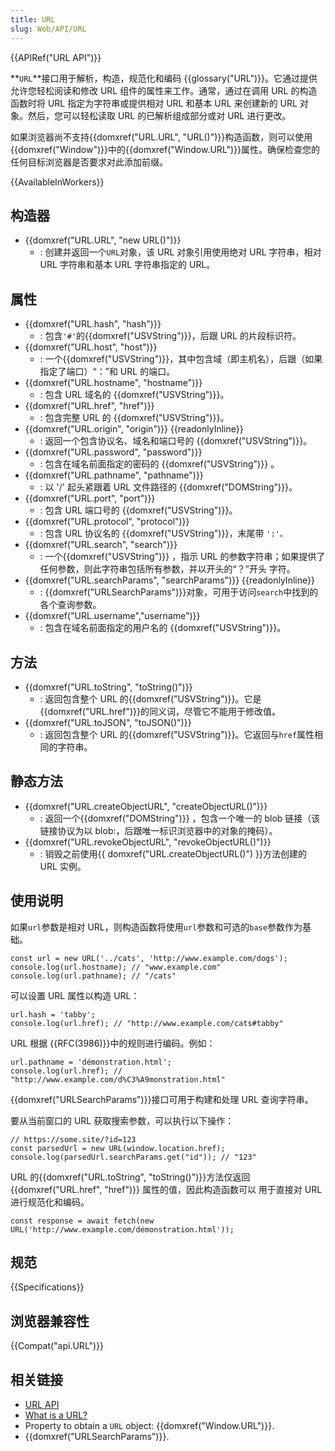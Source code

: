 ```yaml
---
title: URL
slug: Web/API/URL
---
```


{{APIRef("URL API")}}

**`URL`**接口用于解析，构造，规范化和编码 {{glossary("URL")}}。它通过提供允许您轻松阅读和修改 URL 组件的属性来工作。通常，通过在调用 URL 的构造函数时将 URL 指定为字符串或提供相对 URL 和基本 URL 来创建新的 URL 对象。然后，您可以轻松读取 URL 的已解析组成部分或对 URL 进行更改。

如果浏览器尚不支持{{domxref("URL.URL", "URL()")}}构造函数，则可以使用{{domxref("Window")}}中的{{domxref("Window.URL")}}属性。确保检查您的任何目标浏览器是否要求对此添加前缀。

{{AvailableInWorkers}}

## 构造器

- {{domxref("URL.URL", "new URL()")}}
  - : 创建并返回一个`URL`对象，该 URL 对象引用使用绝对 URL 字符串，相对 URL 字符串和基本 URL 字符串指定的 URL。

## 属性

- {{domxref("URL.hash", "hash")}}
  - : 包含`'#'`的{{domxref("USVString")}}，后跟 URL 的片段标识符。
- {{domxref("URL.host", "host")}}
  - : 一个{{domxref("USVString")}}，其中包含域（即主机名），后跟（如果指定了端口）“：”和 URL 的端口。
- {{domxref("URL.hostname", "hostname")}}
  - : 包含 URL 域名的 {{domxref("USVString")}}。
- {{domxref("URL.href", "href")}}
  - : 包含完整 URL 的 {{domxref("USVString")}}。
- {{domxref("URL.origin", "origin")}} {{readonlyInline}}
  - : 返回一个包含协议名、域名和端口号的 {{domxref("USVString")}}。
- {{domxref("URL.password", "password")}}
  - : 包含在域名前面指定的密码的 {{domxref("USVString")}} 。
- {{domxref("URL.pathname", "pathname")}}
  - : 以 '/' 起头紧跟着 URL 文件路径的 {{domxref("DOMString")}}。
- {{domxref("URL.port", "port")}}
  - : 包含 URL 端口号的 {{domxref("USVString")}}。
- {{domxref("URL.protocol", "protocol")}}
  - : 包含 URL 协议名的 {{domxref("USVString")}}，末尾带 `':'。`
- {{domxref("URL.search", "search")}}
  - : 一个{{domxref("USVString")}} ，指示 URL 的参数字符串；如果提供了任何参数，则此字符串包括所有参数，并以开头的“？”开头 字符。
- {{domxref("URL.searchParams", "searchParams")}} {{readonlyInline}}
  - : {{domxref("URLSearchParams")}}对象，可用于访问`search`中找到的各个查询参数。
- {{domxref("URL.username","username")}}
  - : 包含在域名前面指定的用户名的 {{domxref("USVString")}}。

## 方法

- {{domxref("URL.toString", "toString()")}}
  - : 返回包含整个 URL 的{{domxref("USVString")}}。它是{{domxref("URL.href")}}的同义词，尽管它不能用于修改值。
- {{domxref("URL.toJSON", "toJSON()")}}
  - : 返回包含整个 URL 的{{domxref("USVString")}}。它返回与`href`属性相同的字符串。

## 静态方法

- {{domxref("URL.createObjectURL", "createObjectURL()")}}
  - : 返回一个{{domxref("DOMString")}} ，包含一个唯一的 blob 链接（该链接协议为以 blob:，后跟唯一标识浏览器中的对象的掩码）。
- {{domxref("URL.revokeObjectURL", "revokeObjectURL()")}}
  - : 销毁之前使用{{ domxref("URL.createObjectURL()") }}方法创建的 URL 实例。

## 使用说明

如果`url`参数是相对 URL，则构造函数将使用`url`参数和可选的`base`参数作为基础。

```plain
const url = new URL('../cats', 'http://www.example.com/dogs');
console.log(url.hostname); // "www.example.com"
console.log(url.pathname); // "/cats"
```

可以设置 URL 属性以构造 URL：

```plain
url.hash = 'tabby';
console.log(url.href); // "http://www.example.com/cats#tabby"
```

URL 根据 {{RFC(3986)}}中的规则进行编码。例如：

```plain
url.pathname = 'démonstration.html';
console.log(url.href); // "http://www.example.com/d%C3%A9monstration.html"
```

{{domxref("URLSearchParams")}}接口可用于构建和处理 URL 查询字符串。

要从当前窗口的 URL 获取搜索参数，可以执行以下操作：

```plain
// https://some.site/?id=123
const parsedUrl = new URL(window.location.href);
console.log(parsedUrl.searchParams.get("id")); // "123"
```

URL 的{{domxref("URL.toString", "toString()")}}方法仅返回{{domxref("URL.href", "href")}} 属性的值，因此构造函数可以 用于直接对 URL 进行规范化和编码。

```plain
const response = await fetch(new URL('http://www.example.com/démonstration.html'));
```

## 规范

{{Specifications}}

## 浏览器兼容性

{{Compat("api.URL")}}

## 相关链接

- [URL API](/zh-CN/docs/Web/API/URL_API)
- [What is a URL?](/zh-CN/docs/Learn/Common_questions/What_is_a_URL)
- Property to obtain a `URL` object: {{domxref("Window.URL")}}.
- {{domxref("URLSearchParams")}}.
